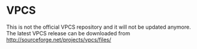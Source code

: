 VPCS
======

This is not the official VPCS repository and it will not be updated anymore.
The latest VPCS release can be downloaded from http://sourceforge.net/projects/vpcs/files/


